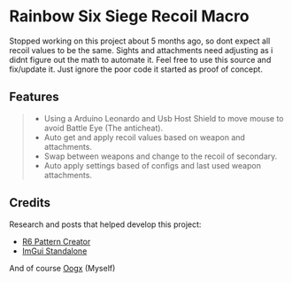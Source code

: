 # Rainbow Six Siege Recoil Macro

Stopped working on this project about 5 months ago, so dont expect all recoil values to be the same. Sights and attachments need adjusting as i didnt figure out the math to automate it. Feel free to use this source and fix/update it. Just ignore the poor code it started as proof of concept.
## Features
>- Using a Arduino Leonardo and Usb Host Shield to move mouse to avoid Battle Eye (The anticheat).
>- Auto get and apply recoil values based on weapon and attachments.
>- Swap between weapons and change to the recoil of secondary.
>- Auto apply settings based of configs and last used weapon attachments.
## Credits

Research and posts that helped develop this project:

- [R6 Pattern Creator](https://www.unknowncheats.me/forum/rainbow-six-siege/616076-r6-recoil-pattern-creation-math-anti-recoil.html)
- [ImGui Standalone](https://github.com/adamhlt/D3D11-Overlay-ImGui)

And of course [Oogx](https://github.com/oogx) (Myself)